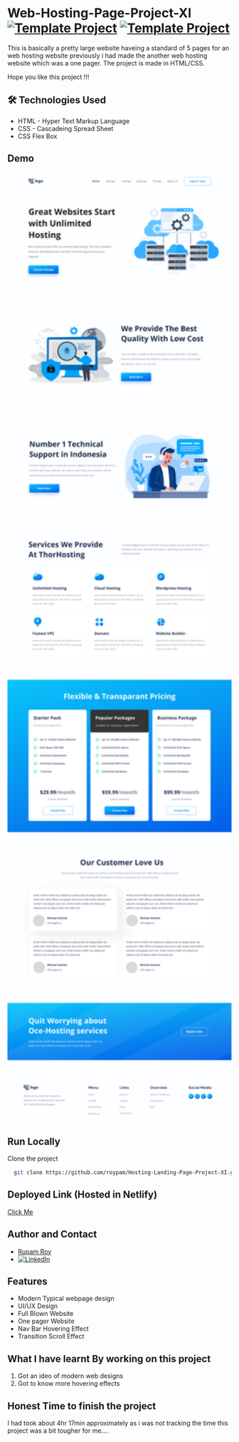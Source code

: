 # Web-Hosting-Page-Project-XI [![Template Project](https://img.shields.io/badge/Template-Project-yellow)](http://www.gnu.org/licenses/agpl-3.0) [![Template Project](https://img.shields.io/badge/Technologies%20-HTML%2FCSS-brightgreen)](http://www.gnu.org/licenses/agpl-3.0)

This is basically a pretty large website haveing a standard of 5 pages for an web hosting website previously i had made the another web hosting website which was a one pager. The project is made in HTML/CSS. 

Hope you like this project !!!


## 🛠 Technologies Used
  - HTML - Hyper Text Markup Language
  - CSS - Cascadeing Spread Sheet
  - CSS Flex Box

## Demo
<img width="960" alt="" src="https://raw.githubusercontent.com/roypam/Hosting-Landing-Page-Project-XI/main/assets/11.png">

## Run Locally

Clone the project

```bash
  git clone https://github.com/roypam/Hosting-Landing-Page-Project-XI.git
```
## Deployed Link (Hosted in Netlify) 
  [Click Me](https://hosting-landing-2022.netlify.app/)

## Author and Contact
- [Rupam Roy](https://www.github.com/roypam)
- [![LinkedIn](https://img.shields.io/badge/LinkedIn-0A66C2?style=for-the-badge&logo=LinkedIn&logoColor=white)](https://www.linkedin.com/in/rupam-roy-931848213/)

## Features

- Modern Typical webpage design
- UI/UX Design
- Full Blown Website
- One pager Website
- Nav Bar Hovering Effect
- Transition Scroll Effect

## What I have learnt By working on this project

1. Got an ideo of modern web designs
2. Got to know more hovering effects

## Honest Time to finish the project

I had took about 4hr 17min approximately as i was not tracking the time this project was a bit tougher for me....
